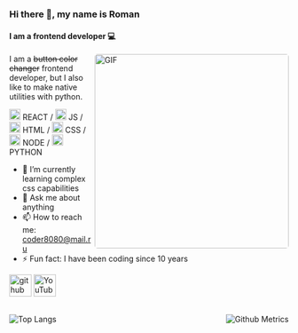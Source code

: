 ### Hi there 👋, my name is Roman

#### I am a frontend developer :computer:

 <img alt="GIF" style="border-radius: 5px" align="right" src="https://thumbs.gfycat.com/ExemplaryFairFeline-max-1mb.gif" width="350" />

I am a ~~button color changer~~ frontend developer, but I also like to make native utilities with python.

<img height="20" width="20" src="https://cdn.jsdelivr.net/npm/simple-icons@v6/icons/react.svg" /> REACT / <img height="20" width="20" src="https://cdn.jsdelivr.net/npm/simple-icons@v6/icons/javascript.svg" /> JS / <img height="20" width="20" src="https://cdn.jsdelivr.net/npm/simple-icons@v6/icons/html5.svg" /> HTML / <img height="20" width="20" src="https://cdn.jsdelivr.net/npm/simple-icons@v6/icons/css3.svg" /> CSS / <img height="20" width="20" src="https://cdn.jsdelivr.net/npm/simple-icons@v6/icons/nodedotjs.svg" /> NODE / <img height="20" width="20" src="https://cdn.jsdelivr.net/npm/simple-icons@v6/icons/python.svg" /> PYTHON

- 🌱 I’m currently learning complex css capabilities
- 💬 Ask me about anything
- 📫 How to reach me: coder8080@mail.ru
- ⚡ Fun fact: I have been coding since 10 years

[<img src='https://cdn.jsdelivr.net/npm/simple-icons@3.0.1/icons/github.svg' alt='github' height='40'>](https://github.com/coder8080) [<img src='https://cdn.jsdelivr.net/npm/simple-icons@3.0.1/icons/youtube.svg' alt='YouTube' height='40'>](https://www.youtube.com/channel/UCZKkjxaFoRV2ZnTgnB87CRw)

<div style="display: flex; align-items: flex-start; justify-content: space-between; width: 100%; padding-top: 15px;">
<img src="https://github-readme-stats.vercel.app/api/top-langs/?username=coder8080" alt="Top Langs">

<img src="https://github-readme-stats.vercel.app/api?username=coder8080&show_icons=true" alt="Github Metrics">
</div>
